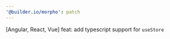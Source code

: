 ```yaml
---
'@builder.io/morpho': patch
---
```


[Angular, React, Vue] feat: add typescript support for ``useStore`` 


